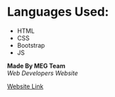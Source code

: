 # Languages Used:
* HTML
* CSS
* Bootstrap
* JS

**Made By MEG Team** <br>
*Web Developers Website*

[Website Link](https://megteam.github.io/Web-Team/)
